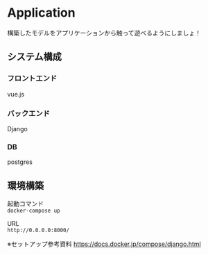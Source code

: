 # Application

構築したモデルをアプリケーションから触って遊べるようにしましょ！

## システム構成

### フロントエンド
vue.js

### バックエンド
Django

### DB
postgres
## 環境構築
起動コマンド  
`docker-compose up`

URL  
`http://0.0.0.0:8000/`

※セットアップ参考資料  https://docs.docker.jp/compose/django.html
